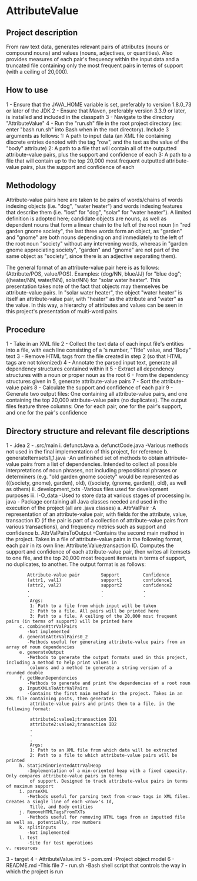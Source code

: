 # AttributeValue

Project description
--------------------------------------
From raw text data, generates relevant pairs of attributes (nouns or compound nouns) and values (nouns, adjectives, or
quantities). Also provides measures of each pair's frequency within the input data and a truncated file containing only
the most frequent pairs in terms of support (with a ceiling of 20,000).

How to use
--------------------------------------
1 - Ensure that the JAVA_HOME variable is set, preferably to version 1.8.0_73 or later of the JDK
2 - Ensure that Maven, preferably version 3.3.9 or later, is installed and included in the classpath
3 - Navigate to the directory "AttributeValue"
4 - Run the "run.sh" file in the root project directory (ex: enter "bash run.sh" into Bash when in the root directory).
    Include 3 arguments as follows:
    1: A path to input data (an XML file containing discrete entries denoted with the tag "row", and the text as the
       value of the "body" attribute)
    2: A path to a file that will contain all of the outputted attribute-value pairs, plus the support and confidence
       of each
    3: A path to a file that will contain up to the top 20,000 most frequent outputted attribute-value pairs, plus the
       support and confidence of each

Methodology
--------------------------------------
Attribute-value pairs here are taken to be pairs of words/chains of words indexing objects (i.e. "dog", "water heater")
and words indexing features that describe them (i.e. "lost" for "dog", "solar" for "water heater"). A limited definition
is adopted here; candidate objects are nouns, as well as dependent nouns that form a linear chain to the left of the
root noun (in "red garden gnome society", the last three words form an object, as "garden" and "gnome" are both nouns
depending on and immediately to the left of the root noun "society" without any intervening words, whereas in
"garden gnome appreciating society", "garden" and "gnome" are not part of the same object as "society", since there
is an adjective separating them).

The general format of an attribute-value pair here is as follows: (Attribute/POS, value/POS). Examples: (dog/NN, blue/JJ)
for "blue dog"; ((heater/NN, water/NN), solar/NN) for "solar water heater". This presentation takes note of the fact
that objects may themselves be attribute-value pairs. In "solar water heater", the object "water heater" is itself
an attribute-value pair, with "heater" as the attribute and "water" as the value. In this way, a hierarchy of attributes
and values can be seen in this project's presentation of multi-word pairs.

Procedure
--------------------------------------
1 - Take in an XML file
2 - Collect the text data of each input file's <row> entities into a file, with each line
    consisting of a <row>'s number, "Title" value, and "Body" text
3 - Remove HTML tags from the file created in step 2 (so that HTML tags are not
    tokenized)
4 - Annotate the parsed input text, generate all dependency structures contained within it
5 - Extract all dependency structures with a noun or proper noun as the root
6 - From the dependency structures given in 5, generate attribute-value pairs
7 - Sort the attribute-value pairs
8 - Calculate the support and confidence of each pair
9 - Generate two output files: One containing all attribute-value pairs, and one containing the top 20,000 attribute-value
    pairs (no duplicates). The output files feature three columns: One for each pair, one for the pair's support, and
    one for the pair's confidence

Directory structure and relevant file descriptions
--------------------------------------
1 - .idea
2 - .src/main
    i. defunctJava
        a. defunctCode.java
           -Various methods not used in the final implementation of this project, for reference
        b. generateItemsets1_1.java
           -An unfinished set of methods to obtain attribute-value pairs from a list of dependencies. Intended to
            collect all possible interpretations of noun phrases, not including prepositional phrases or determiners
            (e.g. "old garden gnome society" would be represented as (((society, gnome), garden), old),
            ((society, (gnome, garden)), old), as well as others)
    ii. development_txts
        -Various files used for development purposes
    iii. I-O_data
        -Used to store data at various stages of processing
    iv. java
        - Package containing all Java classes needed and used in the execution of the project (all are .java classes)
         a. AttrValPair
            -A representation of an attribute-value pair, with fields for the attribute, value, transaction ID (if the
             pair is part of a collection of attribute-value pairs from various transactions), and frequency metrics
             such as support and confidence
         b. AttrValPairsToOutput
            -Contains the second main method in the project. Takes in a file of attribute-value pairs in the following
            format, each pair in its own line: Attribute:Value;transaction ID. Computes the support and confidence of
            each attribute-value pair, then writes all itemsets to one file, and the top 20,000 most frequent itemsets
            in terms of support, no duplicates, to another. The output format is as follows:

            Attribute-value pair        Support         Confidence
            (attr1, val1)               support1        confidence1
            (attr2, val2)               support2        confidence2
            .                           .               .
            .                           .               .
             Args:
             1: Path to a file from which input will be taken
             2: Path to a file. All pairs will be printed here
             3: Path to a file. A ceiling of the 20,000 most frequent pairs (in terms of support) will be printed here
         c. combineAttrValPairs
            -Not implemented
         d. generateAttrValPairs0_2
            -Methods useful for generating attribute-value pairs from an array of noun dependencies
         e. generateOutput
            -Methods to generate the output formats used in this project, including a method to help print values in
             columns and a method to generate a string version of a rounded double
         f. getNounDependencies
            -Methods to generate and print the dependencies of a root noun
         g. InputXMLsToAttrValPairs
            -Contains the first main method in the project. Takes in an XML file containing posts, then generates
             attribute-value pairs and prints them to a file, in the following format:

             attribute1:value1;transaction ID1
             attribute2:value2;transaction ID2
             .
             .
             .
             Args:
             1: Path to an XML file from which data will be extracted
             2: Path to a file to which attribute-value pairs will be printed
         h. StaticMinOrientedAttrValHeap
            -Implementation of a min-oriented heap with a fixed capacity. Only compares attribute-value pairs in terms
             of support. Designed to track attribute-value pairs in terms of maximum support
         i. parseXML
            -Methods useful for parsing text from <row> tags in XML files. Creates a single line of each <row>'s Id,
             Title, and Body entities
         j. RemoveHTMLTagsFromTXTs
            -Methods useful for removing HTML tags from an inputted file as well as, potentially, row numbers
         k. splitInputs
            -Not implemented
         l. test
            -Site for test operations
    v. resources
3 - target
4 - AttributeValue.iml
5 - pom.xml
    -Project object model
6 - README.md
    -This file
7 - run.sh
    -Bash shell script that controls the way in which the project is run